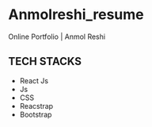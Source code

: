 # Anmolreshi_resume
 Online Portfolio | Anmol Reshi
 <br/>
## TECH STACKS
- React Js 
- Js
- CSS 
- Reacstrap
- Bootstrap
